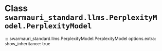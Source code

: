 # Class `swarmauri_standard.llms.PerplexityModel.PerplexityModel`

::: swarmauri_standard.llms.PerplexityModel.PerplexityModel
    options.extra:
      show_inheritance: true

